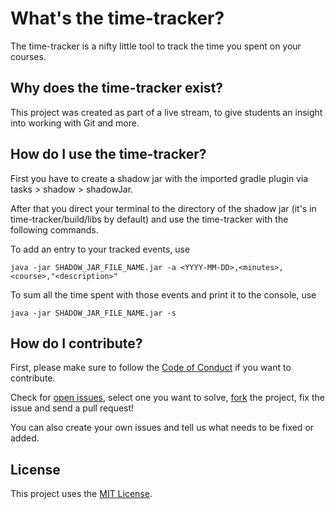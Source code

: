 # What's the time-tracker?
The time-tracker is a nifty little tool to track the time you spent on your courses.


## Why does the time-tracker exist?
This project was created as part of a live stream, to give students an insight into working with Git and more.


## How do I use the time-tracker?
First you have to create a shadow jar with the imported gradle plugin via tasks > shadow > shadowJar.

After that you direct your terminal to the directory of the shadow jar (it's in time-tracker/build/libs by default) and use the time-tracker with the following commands.

To add an entry to your tracked events, use

`java -jar SHADOW_JAR_FILE_NAME.jar -a <YYYY-MM-DD>,<minutes>,<course>,"<description>"`
 
To sum all the time spent with those events and print it to the console, use

`java -jar SHADOW_JAR_FILE_NAME.jar -s`


## How do I contribute?
First, please make sure to follow the [Code of Conduct](https://github.com/hhu-propra1/time-tracker/blob/main/CODE_OF_CONDUCT.md) if you want to contribute.

Check for [open issues](https://github.com/hhu-propra1/time-tracker/issues), select one you want to solve, [fork](https://github.com/hhu-propra1/time-tracker/fork) the project, fix the issue and send a pull request!

You can also create your own issues and tell us what needs to be fixed or added.


## License
This project uses the [MIT License](https://github.com/hhu-propra1/time-tracker/blob/main/LICENSE).
